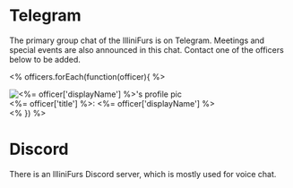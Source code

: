 
[//]: # (pageid: chat)
[//]: # (title: Group Chats)
[//]: # (author: @3xStan)
[//]: # (description: Learn more about the IlliniFurs group chat, including who to contact for access.)
[//]: # (focus_image: https://illinifurs.com/images/namedLogo.png)
[//]: # (widgets: true)
[//]: # (tail_scripts: ["/js/illinifurs-collapsible.js"])

# Telegram

The primary group chat of the IlliniFurs is on Telegram. Meetings and special events are also announced in this chat. Contact one of the officers below to be added.

<% officers.forEach(function(officer){ %>
    <div class="card">
        <a href="https://t.me/<%= officer['username'] %>" style="text-decoration: none;">
            <div class="container">
                <img class="officer-pic" src="<%= officer['imageURL'] %>" alt="<%= officer['displayName'] %>'s profile pic" />
                <br />
                <%= officer['title'] %>: <%= officer['displayName'] %>
            </div>
        </a>
    </div>
<% }) %>

# Discord

There is an IlliniFurs Discord server, which is mostly used for voice chat.
